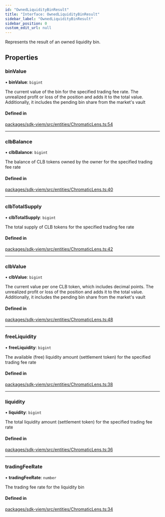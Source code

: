 ```yaml
---
id: "OwnedLiquidityBinResult"
title: "Interface: OwnedLiquidityBinResult"
sidebar_label: "OwnedLiquidityBinResult"
sidebar_position: 0
custom_edit_url: null
---
```


Represents the result of an owned liquidity bin.

## Properties

### binValue

• **binValue**: `bigint`

The current value of the bin for the specified trading fee rate.
The unrealized profit or loss of the position and adds it to the total value.
Additionally, it includes the pending bin share from the market's vault

#### Defined in

[packages/sdk-viem/src/entities/ChromaticLens.ts:54](https://github.com/chromatic-protocol/sdk/blob/9e3330a/packages/sdk-viem/src/entities/ChromaticLens.ts#L54)

___

### clbBalance

• **clbBalance**: `bigint`

The balance of CLB tokens owned by the owner for the specified trading fee rate

#### Defined in

[packages/sdk-viem/src/entities/ChromaticLens.ts:40](https://github.com/chromatic-protocol/sdk/blob/9e3330a/packages/sdk-viem/src/entities/ChromaticLens.ts#L40)

___

### clbTotalSupply

• **clbTotalSupply**: `bigint`

The total supply of CLB tokens for the specified trading fee rate

#### Defined in

[packages/sdk-viem/src/entities/ChromaticLens.ts:42](https://github.com/chromatic-protocol/sdk/blob/9e3330a/packages/sdk-viem/src/entities/ChromaticLens.ts#L42)

___

### clbValue

• **clbValue**: `bigint`

The current value per one CLB token, which includes decimal points.
The unrealized profit or loss of the position and adds it to the total value.
Additionally, it includes the pending bin share from the market's vault

#### Defined in

[packages/sdk-viem/src/entities/ChromaticLens.ts:48](https://github.com/chromatic-protocol/sdk/blob/9e3330a/packages/sdk-viem/src/entities/ChromaticLens.ts#L48)

___

### freeLiquidity

• **freeLiquidity**: `bigint`

The available (free) liquidity amount (settlement token) for the specified trading fee rate

#### Defined in

[packages/sdk-viem/src/entities/ChromaticLens.ts:38](https://github.com/chromatic-protocol/sdk/blob/9e3330a/packages/sdk-viem/src/entities/ChromaticLens.ts#L38)

___

### liquidity

• **liquidity**: `bigint`

The total liquidity amount (settlement token) for the specified trading fee rate

#### Defined in

[packages/sdk-viem/src/entities/ChromaticLens.ts:36](https://github.com/chromatic-protocol/sdk/blob/9e3330a/packages/sdk-viem/src/entities/ChromaticLens.ts#L36)

___

### tradingFeeRate

• **tradingFeeRate**: `number`

The trading fee rate for the liquidity bin

#### Defined in

[packages/sdk-viem/src/entities/ChromaticLens.ts:34](https://github.com/chromatic-protocol/sdk/blob/9e3330a/packages/sdk-viem/src/entities/ChromaticLens.ts#L34)
